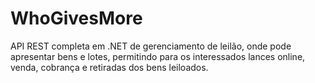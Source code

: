 # WhoGivesMore
API REST completa em .NET de gerenciamento de leilão, onde pode apresentar bens e lotes, permitindo para os interessados lances online, venda, cobrança e retiradas dos bens leiloados.
